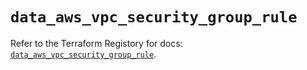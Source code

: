 # `data_aws_vpc_security_group_rule`

Refer to the Terraform Registory for docs: [`data_aws_vpc_security_group_rule`](https://registry.terraform.io/providers/hashicorp/aws/5.8.0/docs/data-sources/vpc_security_group_rule).
